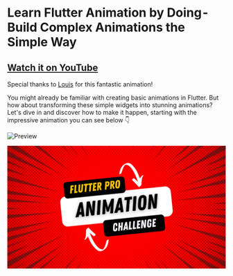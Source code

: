 # Learn Flutter Animation by Doing - Build Complex Animations the Simple Way

## [Watch it on YouTube](https://youtu.be/pkFOobBYijc)

Special thanks to [Louis](https://twitter.com/ldachet) for this fantastic animation!

You might already be familiar with creating basic animations in Flutter. But how about transforming these simple widgets into stunning animations? Let's dive in and discover how to make it happen,  starting with the impressive animation you can see below 👇

![Preview](/preview.gif)

![App UI](/ui.png)
